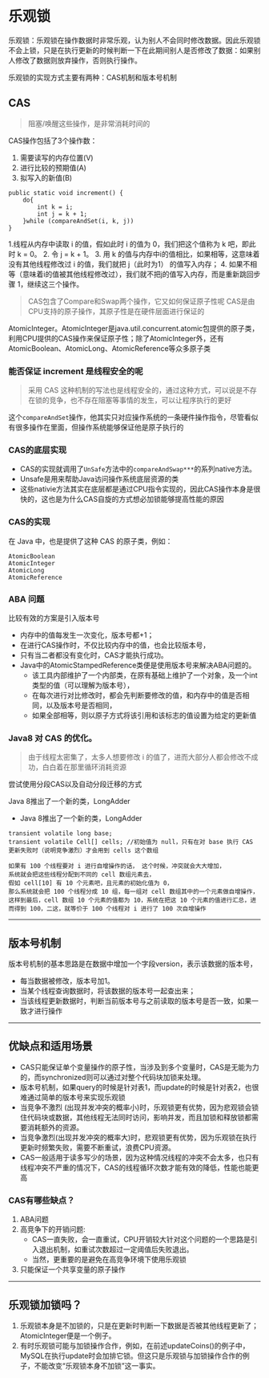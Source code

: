 # 乐观锁

乐观锁：乐观锁在操作数据时非常乐观，认为别人不会同时修改数据。因此乐观锁不会上锁，只是在执行更新的时候判断一下在此期间别人是否修改了数据：如果别人修改了数据则放弃操作，否则执行操作。

乐观锁的实现方式主要有两种：CAS机制和版本号机制

## CAS
> 阻塞/唤醒这些操作，是非常消耗时间的

CAS操作包括了3个操作数：

1. 需要读写的内存位置(V)
2. 进行比较的预期值(A)
3. 拟写入的新值(B)


```
public static void increment() {
    do{
        int k = i;
        int j = k + 1;
    }while (compareAndSet(i, k, j))
}
```

1.线程从内存中读取 i 的值，假如此时 i 的值为 0，我们把这个值称为 k 吧，即此时 k = 0。
2. 令 j = k + 1。
3. 用 k 的值与内存中i的值相比，如果相等，这意味着没有其他线程修改过 i 的值，我们就把 j（此时为1） 的值写入内存；
4. 如果不相等（意味着i的值被其他线程修改过），我们就不把j的值写入内存，而是重新跳回步骤 1，继续这三个操作。


> CAS包含了Compare和Swap两个操作，它又如何保证原子性呢
CAS是由CPU支持的原子操作，其原子性是在硬件层面进行保证的


AtomicInteger。AtomicInteger是java.util.concurrent.atomic包提供的原子类，利用CPU提供的CAS操作来保证原子性；除了AtomicInteger外，还有AtomicBoolean、AtomicLong、AtomicReference等众多原子类


### 能否保证 increment 是线程安全的呢
> 采用 CAS 这种机制的写法也是线程安全的，通过这种方式，可以说是不存在锁的竞争，也不存在阻塞等事情的发生，可以让程序执行的更好

这个`compareAndSet`操作，他其实只对应操作系统的一条硬件操作指令，尽管看似有很多操作在里面，但操作系统能够保证他是原子执行的

### CAS的底层实现

* CAS的实现就调用了`UnSafe`方法中的`compareAndSwap***`的系列native方法。
* Unsafe是用来帮助Java访问操作系统底层资源的类
* 这些nativie方法其实在底层都是通过CPU指令实现的，因此CAS操作本身是很快的，这也是为什么CAS自旋的方式想必加锁能够提高性能的原因


### CAS的实现

在 Java 中，也是提供了这种 CAS 的原子类，例如：
```
AtomicBoolean
AtomicInteger
AtomicLong
AtomicReference
```

### ABA 问题

比较有效的方案是引入版本号
* 内存中的值每发生一次变化，版本号都+1；
* 在进行CAS操作时，不仅比较内存中的值，也会比较版本号，
* 只有当二者都没有变化时，CAS才能执行成功。
* Java中的AtomicStampedReference类便是使用版本号来解决ABA问题的。
    * 该工具内部维护了一个内部类，在原有基础上维护了一个对象，及一个int类型的值（可以理解为版本号），
    * 在每次进行对比修改时，都会先判断要修改的值，和内存中的值是否相同，以及版本号是否相同，
    * 如果全部相等，则以原子方式将该引用和该标志的值设置为给定的更新值


### Java8 对 CAS 的优化。
> 由于线程太密集了，太多人想要修改 i 的值了，进而大部分人都会修改不成功，白白着在那里循环消耗资源

尝试使用分段CAS以及自动分段迁移的方式

Java 8推出了一个新的类，LongAdder
* Java 8推出了一个新的类，LongAdder
```
transient volatile long base;
transient volatile Cell[] cells; //初始值为 null，只有在对 base 执行 CAS 更新失败时（说明竞争激烈）才会用到 cells 这个数组
```


```
如果有 100 个线程要对 i 进行自增操作的话， 这个时候，冲突就会大大增加，
系统就会把这些线程分配到不同的 cell 数组元素去，
假如 cell[10] 有 10 个元素吧，且元素的初始化值为 0，
那么系统就会把 100 个线程分成 10 组，每一组对 cell 数组其中的一个元素做自增操作，
这样到最后，cell 数组 10 个元素的值都为 10，系统在把这 10 个元素的值进行汇总，进而得到 100，二这，就等价于 100 个线程对 i 进行了 100 次自增操作
```
---
##  版本号机制

版本号机制的基本思路是在数据中增加一个字段version，表示该数据的版本号，
* 每当数据被修改，版本号加1。
* 当某个线程查询数据时，将该数据的版本号一起查出来；
* 当该线程更新数据时，判断当前版本号与之前读取的版本号是否一致，如果一致才进行操作

---
## 优缺点和适用场景

* CAS只能保证单个变量操作的原子性，当涉及到多个变量时，CAS是无能为力的，而synchronized则可以通过对整个代码块加锁来处理。
* 版本号机制，如果query的时候是针对表1，而update的时候是针对表2，也很难通过简单的版本号来实现乐观锁
* 当竞争不激烈 (出现并发冲突的概率小)时，乐观锁更有优势，因为悲观锁会锁住代码块或数据，其他线程无法同时访问，影响并发，而且加锁和释放锁都需要消耗额外的资源。
* 当竞争激烈(出现并发冲突的概率大)时，悲观锁更有优势，因为乐观锁在执行更新时频繁失败，需要不断重试，浪费CPU资源。
* CAS一般适用于读多写少的场景，因为这种情况线程的冲突不会太多，也只有线程冲突不严重的情况下，CAS的线程循环次数才能有效的降低，性能也能更高

### CAS有哪些缺点？
1. ABA问题
2. 高竞争下的开销问题:
    * CAS一直失败，会一直重试，CPU开销较大针对这个问题的一个思路是引入退出机制，如重试次数超过一定阈值后失败退出。
    * 当然，更重要的是避免在高竞争环境下使用乐观锁
3. 只能保证一个共享变量的原子操作
---
## 乐观锁加锁吗？
1. 乐观锁本身是不加锁的，只是在更新时判断一下数据是否被其他线程更新了；AtomicInteger便是一个例子。
2. 有时乐观锁可能与加锁操作合作，例如，在前述updateCoins()的例子中，MySQL在执行update时会加排它锁。但这只是乐观锁与加锁操作合作的例子，不能改变“乐观锁本身不加锁”这一事实。
